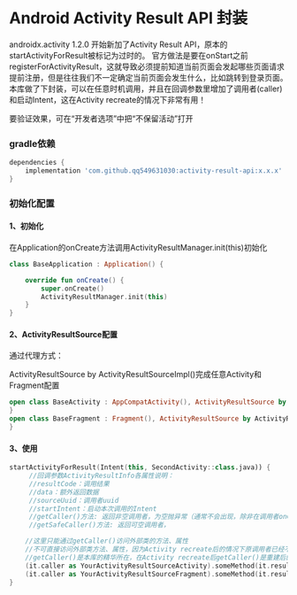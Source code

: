 # Android Activity Result API 封装
androidx.activity 1.2.0 开始新加了Activity Result API，原本的startActivityForResult被标记为过时的。
官方做法是要在onStart之前registerForActivityResult，这就导致必须提前知道当前页面会发起哪些页面请求提前注册，但是往往我们不一定确定当前页面会发生什么，比如跳转到登录页面。
本库做了下封装，可以在任意时机调用，并且在回调参数里增加了调用者(caller)和启动Intent，这在Activity recreate的情况下非常有用！

要验证效果，可在“开发者选项”中把“不保留活动”打开

### gradle依赖

```groovy
dependencies {
    implementation 'com.github.qq549631030:activity-result-api:x.x.x'
}
```

### 初始化配置

#### 1、初始化

在Application的onCreate方法调用ActivityResultManager.init(this)初始化

```kotlin
class BaseApplication : Application() {

    override fun onCreate() {
        super.onCreate()
        ActivityResultManager.init(this)
    }
}
```

#### 2、ActivityResultSource配置

通过代理方式：

ActivityResultSource by ActivityResultSourceImpl()完成任意Activity和Fragment配置

```kotlin
open class BaseActivity : AppCompatActivity(), ActivityResultSource by ActivityResultSourceImpl() {
}
open class BaseFragment : Fragment(), ActivityResultSource by ActivityResultSourceImpl() {
}
```

#### 3、使用

```kotlin
startActivityForResult(Intent(this, SecondActivity::class.java)) {
     //回调参数ActivityResultInfo各属性说明：
     //resultCode：调用结果
     //data：额外返回数据
     //sourceUuid：调用者uuid
     //startIntent：启动本次调用的Intent
     //getCaller()方法: 返回非空调用者，为空抛异常（通常不会出现，除非在调用者onCreate之前调用）
     //getSafeCaller()方法: 返回可空调用者，

    //这里只能通过getCaller()访问外部类的方法、属性
    //不可直接访问外部类方法、属性，因为Activity recreate后的情况下原调用者已经不存在了
    //getCaller()是本库的精华所在，在Activity recreate后getCaller()是重建后的Activity或Fragment
    (it.caller as YourActivityResultSourceActivity).someMethod(it.resultCode, it.data, it.startIntent)
    (it.caller as YourActivityResultSourceFragment).someMethod(it.resultCode, it.data, it.startIntent)
}
```

